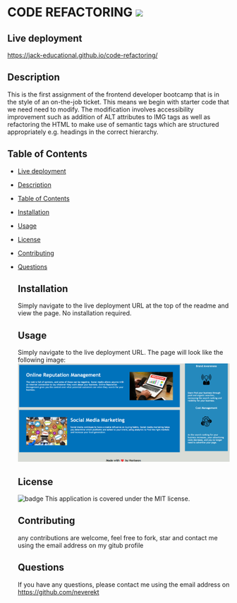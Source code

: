 
# CODE REFACTORING   <image src="https://img.shields.io/badge/license-MIT-green/size=100"> 
## Live deployment

https://jack-educational.github.io/code-refactoring/
  
  ## Description
  This is the first assignment of the frontend developer bootcamp that is in the style of an on-the-job ticket. This means we begin with starter code that we need need to modify. The modification involves accessibility improvement such as addition of ALT attributes to IMG tags as well as refactoring the HTML to make use of semantic tags which are structured appropriately e.g. headings in the correct hierarchy.
  
  ## Table of Contents

- [Live deployment](#live-deployment)
- [Description](#description)
- [Table of Contents](#table-of-contents)
- [Installation](#installation)
- [Usage](#usage)
- [License](#license)
- [Contributing](#contributing)
- [Questions](#questions)

  ## Installation
  Simply navigate to the live deployment URL at the top of the readme and view the page. No installation required.
  
  ## Usage
  Simply navigate to the live deployment URL. The page will look like the following image:
  <br>
  <img src="assets/images/finished-page-preview.png" />

  
  ## License
  ![badge](https://img.shields.io/badge/license-MIT-brightgreen)
  This application is covered under the MIT license.
  
  ## Contributing
  any contributions are welcome, feel free to fork, star and contact me using the email address on my gitub profile
  
  ## Questions
  If you have any questions, please contact me using the email address on https://github.com/neverekt

